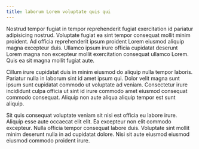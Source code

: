 ```yaml
---
title: laborum Lorem voluptate quis qui
---
```


Nostrud tempor fugiat in tempor reprehenderit fugiat exercitation id pariatur adipisicing nostrud. Voluptate fugiat ea sint tempor consequat mollit minim proident. Ad officia reprehenderit ipsum proident Lorem eiusmod aliquip magna excepteur duis. Ullamco ipsum irure officia cupidatat deserunt Lorem magna non excepteur mollit exercitation consequat ullamco Lorem. Quis ea sit magna mollit fugiat aute.

Cillum irure cupidatat duis in minim eiusmod do aliquip nulla tempor laboris. Pariatur nulla in laborum sint id amet ipsum qui. Dolor velit magna sunt ipsum sunt cupidatat commodo ut voluptate ad veniam. Consectetur irure incididunt culpa officia ut sint id irure commodo amet eiusmod consequat commodo consequat. Aliquip non aute aliqua aliquip tempor est sunt aliquip.

Sit quis consequat voluptate veniam sit nisi est officia eu labore irure. Aliquip esse aute occaecat elit elit. Ea excepteur non elit commodo excepteur. Nulla officia tempor consequat labore duis. Voluptate sint mollit minim deserunt nulla in ad cupidatat dolore. Nisi sit aute eiusmod eiusmod eiusmod commodo proident irure.